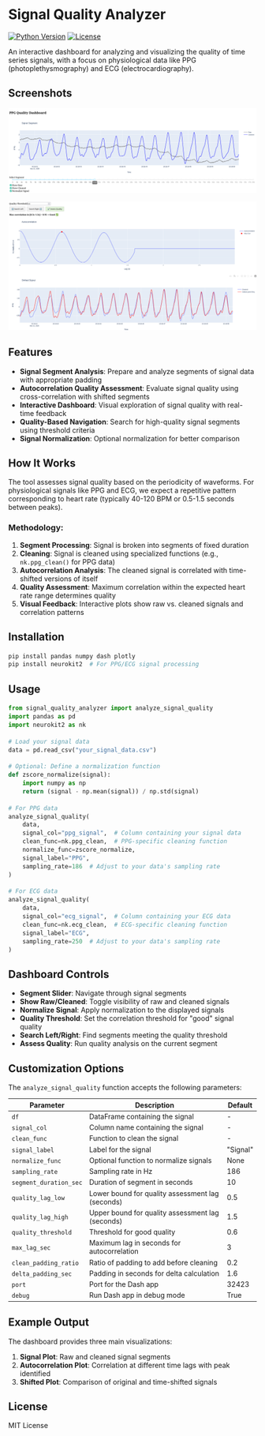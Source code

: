 # Signal Quality Analyzer

[![Python Version](https://img.shields.io/badge/python-3.7+-blue.svg)](https://www.python.org/downloads/)
[![License](https://img.shields.io/badge/license-MIT-green.svg)](LICENSE)

An interactive dashboard for analyzing and visualizing the quality of time series signals, with a focus on physiological data like PPG (photoplethysmography) and ECG (electrocardiography).


## Screenshots

![Preview 1](preview1.png)

![Preview 2](preview2.png)


## Features

- **Signal Segment Analysis**: Prepare and analyze segments of signal data with appropriate padding
- **Autocorrelation Quality Assessment**: Evaluate signal quality using cross-correlation with shifted segments
- **Interactive Dashboard**: Visual exploration of signal quality with real-time feedback
- **Quality-Based Navigation**: Search for high-quality signal segments using threshold criteria
- **Signal Normalization**: Optional normalization for better comparison

## How It Works

The tool assesses signal quality based on the periodicity of waveforms. For physiological signals like PPG and ECG, we expect a repetitive pattern corresponding to heart rate (typically 40-120 BPM or 0.5-1.5 seconds between peaks).

### Methodology:

1. **Segment Processing**: Signal is broken into segments of fixed duration
2. **Cleaning**: Signal is cleaned using specialized functions (e.g., `nk.ppg_clean()` for PPG data)
3. **Autocorrelation Analysis**: The cleaned signal is correlated with time-shifted versions of itself
4. **Quality Assessment**: Maximum correlation within the expected heart rate range determines quality
5. **Visual Feedback**: Interactive plots show raw vs. cleaned signals and correlation patterns

## Installation

```bash
pip install pandas numpy dash plotly
pip install neurokit2  # For PPG/ECG signal processing
```

## Usage

```python
from signal_quality_analyzer import analyze_signal_quality
import pandas as pd
import neurokit2 as nk

# Load your signal data
data = pd.read_csv("your_signal_data.csv")

# Optional: Define a normalization function
def zscore_normalize(signal):
    import numpy as np
    return (signal - np.mean(signal)) / np.std(signal)

# For PPG data
analyze_signal_quality(
    data,
    signal_col="ppg_signal",  # Column containing your signal data
    clean_func=nk.ppg_clean,  # PPG-specific cleaning function
    normalize_func=zscore_normalize,
    signal_label="PPG",
    sampling_rate=186  # Adjust to your data's sampling rate
)

# For ECG data
analyze_signal_quality(
    data,
    signal_col="ecg_signal",  # Column containing your ECG data
    clean_func=nk.ecg_clean,  # ECG-specific cleaning function
    signal_label="ECG",  
    sampling_rate=250  # Adjust to your data's sampling rate
)
```

## Dashboard Controls

- **Segment Slider**: Navigate through signal segments
- **Show Raw/Cleaned**: Toggle visibility of raw and cleaned signals
- **Normalize Signal**: Apply normalization to the displayed signals
- **Quality Threshold**: Set the correlation threshold for "good" signal quality
- **Search Left/Right**: Find segments meeting the quality threshold
- **Assess Quality**: Run quality analysis on the current segment

## Customization Options

The `analyze_signal_quality` function accepts the following parameters:

| Parameter | Description | Default |
|-----------|-------------|---------|
| `df` | DataFrame containing the signal | - |
| `signal_col` | Column name containing the signal | - |
| `clean_func` | Function to clean the signal | - |
| `signal_label` | Label for the signal | "Signal" |
| `normalize_func` | Optional function to normalize signals | None |
| `sampling_rate` | Sampling rate in Hz | 186 |
| `segment_duration_sec` | Duration of segment in seconds | 10 |
| `quality_lag_low` | Lower bound for quality assessment lag (seconds) | 0.5 |
| `quality_lag_high` | Upper bound for quality assessment lag (seconds) | 1.5 |
| `quality_threshold` | Threshold for good quality | 0.6 |
| `max_lag_sec` | Maximum lag in seconds for autocorrelation | 3 |
| `clean_padding_ratio` | Ratio of padding to add before cleaning | 0.2 |
| `delta_padding_sec` | Padding in seconds for delta calculation | 1.6 |
| `port` | Port for the Dash app | 32423 |
| `debug` | Run Dash app in debug mode | True |


## Example Output

The dashboard provides three main visualizations:

1. **Signal Plot**: Raw and cleaned signal segments
2. **Autocorrelation Plot**: Correlation at different time lags with peak identified
3. **Shifted Plot**: Comparison of original and time-shifted signals

## License

MIT License
